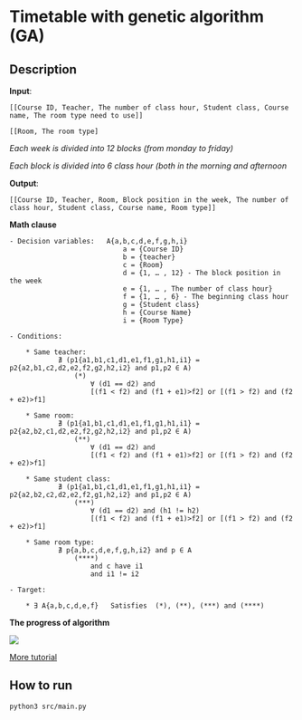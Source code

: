# Timetable with genetic algorithm (GA)


## Description

**Input**:

    [[Course ID, Teacher, The number of class hour, Student class, Course name, The room type need to use]]

    [[Room, The room type]

*Each week is divided into 12 blocks (from monday to friday)*

*Each block is divided into 6 class hour (both in the morning and afternoon*

**Output**:

    [[Course ID, Teacher, Room, Block position in the week, The number of class hour, Student class, Course name, Room type]]

**Math clause**

    - Decision variables:   A{a,b,c,d,e,f,g,h,i} 
                                a = {Course ID}
                                b = {teacher} 
                                c = {Room} 
                                d = {1, … , 12} - The block position in the week 
                                e = {1, … , The number of class hour} 
                                f = {1, … , 6} - The beginning class hour
                                g = {Student class}
                                h = {Course Name}
                                i = {Room Type}

    - Conditions:    

        * Same teacher:       
                ∄ (p1{a1,b1,c1,d1,e1,f1,g1,h1,i1} = p2{a2,b1,c2,d2,e2,f2,g2,h2,i2} and p1,p2 ∈ A) 	
                    (*)
	                    ∀ (d1 == d2) and 
			            [(f1 < f2) and (f1 + e1)>f2] or [(f1 > f2) and (f2 + e2)>f1] 

        * Same room:          
                ∄ (p1{a1,b1,c1,d1,e1,f1,g1,h1,i1} = p2{a2,b2,c1,d2,e2,f2,g2,h2,i2} and p1,p2 ∈ A)
                    (**)
	                    ∀ (d1 == d2) and 
			            [(f1 < f2) and (f1 + e1)>f2] or [(f1 > f2) and (f2 + e2)>f1]

        * Same student class: 
                ∄ (p1{a1,b1,c1,d1,e1,f1,g1,h1,i1} = p2{a2,b2,c2,d2,e2,f2,g1,h2,i2} and p1,p2 ∈ A)
                    (***)
	                    ∀ (d1 == d2) and (h1 != h2)
			            [(f1 < f2) and (f1 + e1)>f2] or [(f1 > f2) and (f2 + e2)>f1]

        * Same room type:
                ∄ p{a,b,c,d,e,f,g,h,i2} and p ∈ A
                    (****)
                        and c have i1
                        and i1 != i2

    - Target:

        * ∃ A{a,b,c,d,e,f}   Satisfies  (*), (**), (***) and (****)

**The progress of algorithm**

![](https://gitlab.com/ha_algorithm/timetable/uploads/fa77d61efad4fc50588542cb1323f4bd/image.png)

[More tutorial](https://danghaku.blogspot.com/2018/11/making-timetable-with-genetic-algorithm.html)
## How to run 
    python3 src/main.py
